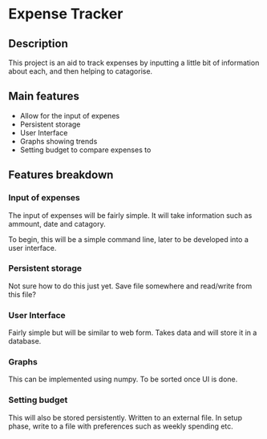 # Expense Tracker
## Description

This project is an aid to track expenses by inputting a little bit of information about each, and then helping to catagorise.

## Main features

- Allow for the input of expenes
- Persistent storage
- User Interface
- Graphs showing trends
- Setting budget to compare expenses to

## Features breakdown
### Input of expenses
The input of expenses will be fairly simple. It will take information such as ammount, date and catagory.

To begin, this will be a simple command line, later to be developed into a user interface.

### Persistent storage

Not sure how to do this just yet. Save file somewhere and read/write from this file?

### User Interface

Fairly simple but will be similar to web form. Takes data and will store it in a database.

### Graphs

This can be implemented using numpy. To be sorted once UI is done.

### Setting budget

This will also be stored persistently. Written to an external file. In setup phase, write to a file with preferences such as weekly spending etc.

